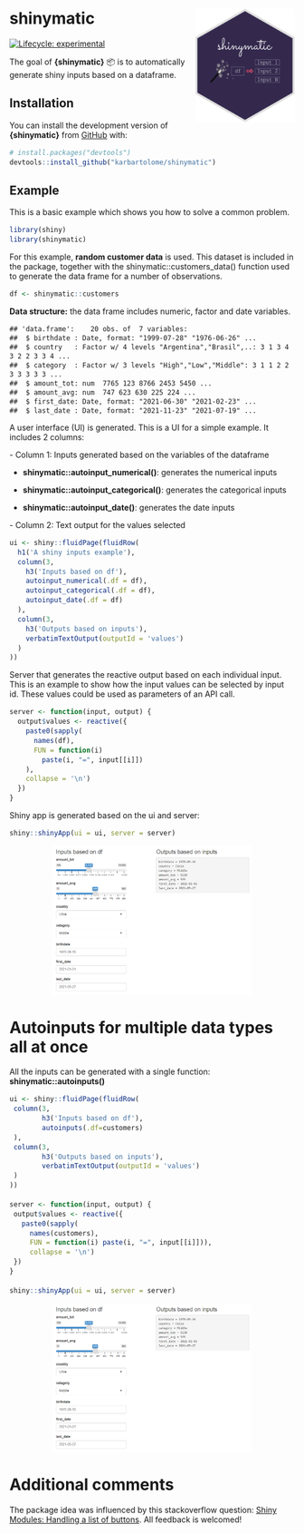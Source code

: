 
# shinymatic <img src="man/figures/logo.png" width="175" height="200" align="right"/>

<!-- badges: start -->

[![Lifecycle:
experimental](https://img.shields.io/badge/lifecycle-experimental-orange.svg)](https://lifecycle.r-lib.org/articles/stages.html#experimental)
<!-- badges: end -->

The goal of **{shinymatic}** :package: is to automatically generate
shiny inputs based on a dataframe.

## Installation

You can install the development version of **{shinymatic}** from
[GitHub](https://github.com/) with:

``` r
# install.packages("devtools")
devtools::install_github("karbartolome/shinymatic")
```

## Example

This is a basic example which shows you how to solve a common problem.

``` r
library(shiny)
library(shinymatic)
```

For this example, **random customer data** is used. This dataset is
included in the package, together with the shinymatic::customers_data()
function used to generate the data frame for a number of observations.

``` r
df <- shinymatic::customers
```

**Data structure:** the data frame includes numeric, factor and date
variables.

    ## 'data.frame':    20 obs. of  7 variables:
    ##  $ birthdate : Date, format: "1999-07-28" "1976-06-26" ...
    ##  $ country   : Factor w/ 4 levels "Argentina","Brasil",..: 3 1 3 4 3 2 2 3 3 4 ...
    ##  $ category  : Factor w/ 3 levels "High","Low","Middle": 3 1 1 2 2 3 3 3 3 3 ...
    ##  $ amount_tot: num  7765 123 8766 2453 5450 ...
    ##  $ amount_avg: num  747 623 630 225 224 ...
    ##  $ first_date: Date, format: "2021-06-30" "2021-02-23" ...
    ##  $ last_date : Date, format: "2021-11-23" "2021-07-19" ...

A user interface (UI) is generated. This is a UI for a simple example.
It includes 2 columns:

\- Column 1: Inputs generated based on the variables of the dataframe

-   **shinymatic::autoinput_numerical()**: generates the numerical
    inputs

-   **shinymatic::autoinput_categorical()**: generates the categorical
    inputs

-   **shinymatic::autoinput_date()**: generates the date inputs

\- Column 2: Text output for the values selected

``` r
ui <- shiny::fluidPage(fluidRow(
  h1('A shiny inputs example'),
  column(3,
    h3('Inputs based on df'),
    autoinput_numerical(.df = df),
    autoinput_categorical(.df = df),
    autoinput_date(.df = df)
  ),
  column(3,
    h3('Outputs based on inputs'),
    verbatimTextOutput(outputId = 'values')
  )
))
```

Server that generates the reactive output based on each individual
input. This is an example to show how the input values can be selected
by input id. These values could be used as parameters of an API call.

``` r
server <- function(input, output) {
  output$values <- reactive({
    paste0(sapply(
      names(df),
      FUN = function(i)
        paste(i, "=", input[[i]])
    ),
    collapse = '\n')
  })
}
```

Shiny app is generated based on the ui and server:

``` r
shiny::shinyApp(ui = ui, server = server)
```

<img src="vignettes/figures/autoinputs.png" width="70%" style="display: block; margin: auto;" />

# Autoinputs for multiple data types all at once

All the inputs can be generated with a single function:
**shinymatic::autoinputs()**

``` r
ui <- shiny::fluidPage(fluidRow(
 column(3,
        h3('Inputs based on df'),
        autoinputs(.df=customers)
 ),
 column(3,
        h3('Outputs based on inputs'),
        verbatimTextOutput(outputId = 'values')
 )
))

server <- function(input, output) {
 output$values <- reactive({
   paste0(sapply(
     names(customers),
     FUN = function(i) paste(i, "=", input[[i]])),
     collapse = '\n')
 })
}

shiny::shinyApp(ui = ui, server = server)
```

<img src="vignettes/figures/autoinputs.png" width="70%" style="display: block; margin: auto;" />

# **Additional comments**

The package idea was influenced by this stackoverflow question: [Shiny
Modules: Handling a list of
buttons](https://stackoverflow.com/questions/40038749/r-shiny-how-to-write-loop-for-observeevent).
All feedback is welcomed!
